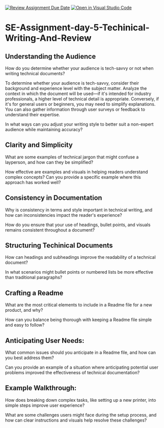 [![Review Assignment Due Date](https://classroom.github.com/assets/deadline-readme-button-22041afd0340ce965d47ae6ef1cefeee28c7c493a6346c4f15d667ab976d596c.svg)](https://classroom.github.com/a/Zmd26HDi)
[![Open in Visual Studio Code](https://classroom.github.com/assets/open-in-vscode-2e0aaae1b6195c2367325f4f02e2d04e9abb55f0b24a779b69b11b9e10269abc.svg)](https://classroom.github.com/online_ide?assignment_repo_id=15527429&assignment_repo_type=AssignmentRepo)
# SE-Assignment-day-5-Techinical-Writing-And-Review

## Understanding the Audience
How do you determine whether your audience is tech-savvy or not when writing technical documents?

To determine whether your audience is tech-savvy, consider their background and experience level with the subject matter. Analyze the context in which the document will be used—if it's intended for industry professionals, a higher level of technical detail is appropriate. Conversely, if it's for general users or beginners, you may need to simplify explanations. You can also gather information through user surveys or feedback to understand their expertise.

In what ways can you adjust your writing style to better suit a non-expert audience while maintaining accuracy?

## Clarity and Simplicity
What are some examples of technical jargon that might confuse a layperson, and how can they be simplified?

How effective are examples and visuals in helping readers understand complex concepts? Can you provide a specific example where this approach has worked well?

## Consistency in Documentation
Why is consistency in terms and style important in technical writing, and how can inconsistencies impact the reader's experience?

How do you ensure that your use of headings, bullet points, and visuals remains consistent throughout a document?

## Structuring Techinical Documents
How can headings and subheadings improve the readability of a technical document?

In what scenarios might bullet points or numbered lists be more effective than traditional paragraphs?

## Crafting a Readme
What are the most critical elements to include in a Readme file for a new product, and why?

How can you balance being thorough with keeping a Readme file simple and easy to follow?

## Anticipating User Needs:
What common issues should you anticipate in a Readme file, and how can you best address them?

Can you provide an example of a situation where anticipating potential user problems improved the effectiveness of technical documentation?

## Example Walkthrough:
How does breaking down complex tasks, like setting up a new printer, into simple steps improve user experience?

What are some challenges users might face during the setup process, and how can clear instructions and visuals help resolve these challenges?

